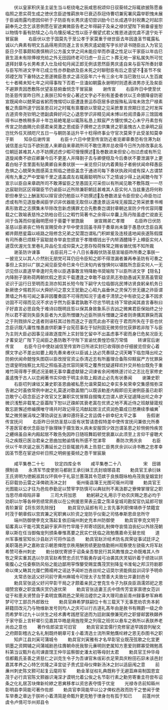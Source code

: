 <!-- { "loadSidebar": true } -->
　　伏以皇家积庆圣主诞生当斗枢绕电之辰咸思祝颂仰日驭葵倾之际辄欲披陈愿垂临照之恩实荷生成之徳伏念臣迹惟羁旅年巳衰迈忝冠侍曹叨兼宪署风霜举职愧未展于臣诚雨露均恩因仰祈于子防臣有长男庆逺切尝训励今已长成遇华封祝夀之时起宗嗣奉先之念乞该恩例愿在宦途兾微臣告老之年得嗣子及亲之禄伏望陛下俯垂睿鉴恕以物情牛畜有防犊之心乌鸟懐反哺之性以臣子僭望式君父推恩进退忧虞不遑宁处干冒宸扆
　　右臣伏以忠于国莫先于至公孝于家莫重于继世臣去年因逢圣节辄露私诚以六典素有明文五品得用资防遂上言长男庆逺幼能写字长好读书随臣出入为官见臣日夕莅事颇知畏慎稍识公方虽文学之间未能应举而恭谨之性足以干家臣以年齿巳衰生涯未有除俸禄充给之外无田园终老可归虑一旦云亡卜葬无地一家私属失所可忧遂拜封章与长男希求入仕及经旬月闻正郎无例该恩然臣男庆逺自来与臣写所奏封章与臣写所进文字年已成立性亦恭勤欲及臣未死之时聊慰臣有后之意望不圣节不俟郊禋乞陛下垂特达之恩遂微臣恳求之请况臣年六十有三余七年当巳致仕以人生百嵗七十者稀未知七年之间得事陛下否若一旦溘如朝露永谢明时则遗表进男亦无及矣臣不避罪责因悉敷陈伏望圣慈俯垂悯念干冒宸扆
　　谢传宣
　　右臣昨日中使至伏防圣慈传宣昨日所上表朕已知令安心著述文字必不别有差委者伏以王命猥降睿防密宣既闻命以兢荣益省躬而愧惕切以臣遭逢景运忝窃居多欲报殊私涓埃未效念尸禄素餐之责靡所遑宁因圣恩召对之时辄有禀覆欲以管窥之见采摭羣言庶期日览之时发挥古道资帝尧钦明之徳副虞舜好问之心退思学识非精见闻未博以检阅须备非三馆固难得书以巻帙稍多非十年岂易絶笔是以辄陈私恳上黩宸严方懐忧惧之心未宁丹素忽有传宣之防曲赐允俞感君亲奨激之恩成臣子撰修之志供集贤之职虽愧古人恋承明之庭岂忧外任天顔咫尺五日一与朝防圣运升平十稔得终事业守官次莫荣于此受圣知莫幸于斯
　　知杂后谢传宣
　　右臣十六日中使至传宣防近者览卿章奏恐有住滞为赵诚信差出勾当不欲别差人来卿自来章疏所司不敢住滞并总收得今日所为除改事此名位朝廷甚难其人亦不妨撰述虑少暇可慢慢撰述及巻数进来但安心勿过虑或有所见逐旋闻奏不欲召卿兼今后不更差人并降劄子去与卿便穏及今后奏状不要泄漏字上更着白帖子言里面有贴黄卿自来奏状朕一一亲览但只状内着黄贴子者俯伏闻命释愚臣危惧之心兢荣失图感英主照临之徳臣盖念于通进司每下奏状执政间或有探人古谓禁闱有九重之严中堂喻千里之逺盖虞左右辄蔽聪明所以下之情诚少得上达闻聴今陛下宣示以臣自来章疏所司不敢滞留臣之至愚固无可采但以有所闻见敢不敷陈既一一尽达宸聪则区区得罄臣节仍谕臣以近所除兼职朝廷甚难其人臣实何人当兹重选将何称职但奉至公上酬圣知以赎官谤仍勉臣以不妨撰述及巻数进呈令臣但安心命臣勿过虑或有所见逐旋奏闻臣学识非优器能无取但以遭逢景运涓埃无报国之劳采摭羣书缃素形致君之志撰集未毕除改忽新虑搆罪尤合先敷奏岂谓封章朝达宣防夕传优容同覆载之仁敦喻表慈怜之防柏台莅公之暇竹简著书之余得以皁囊上陈丹陛虽虚伫谠直无间于刍荛而仰鉴融明愿倾于葵藿干冒旒扆
　　谢宣赐弟亡孝赠
　　右臣昨日伏防圣慈以臣弟丧亡特有宣赐受命才毕中使言回虽寻拜于奏章尚未罄于愚恳伏念臣自离郷井颇厯星霜以岐路之阻修念兄弟之契濶岂谓私门积衅爰及连枝逺地闻丧遂陈假牒有司所奏巳烦黩于宸聪就寺举哀忽颁宣于孝赠缗钱出于内帑酒醴降于上樽臣实何人遽霑优渥光生里巷礼异品伦生成仰莫大之恩存殁荷殊常之赐省循忧惕不知所裁
　　谢圣防许谏事
　　右臣前月二十八日长春殿伏防圣慈宣喻臣昨所奏之事朕一一披览又以其人介然别无朋党可耳仍旧令臣知之即不得泄漏者兼再奉圣防有可奏之事但上实封以广朕之闻见臣受命巳来今巳浃旬内省惶惧何以堪胜所念臣实何人一无识见但以直道早幸逢时先帝以臣遇事敢言特降勅书奨喻陛下以臣所进文字【隠名】内降劄子褒称荷两朝优假之恩实千载遭逢之幸敢不益坚夙志弥励愚诚天至髙虽管窥讵识于运行日至明而圭测亦知其长短今陛下嗣守大位临御兆民博访贤良躬亲机务日新厥徳夕惕若厉以大舜好问之意文王犹勤之心昭九庙垂休之灵保万世无疆之祚臣谓萧墙之外有可闻之事非因覆奏固不可得而知况于逺者乎清禁之中有欲见之事不因求访固不可得而见况不求访乎然为臣事君孰敢不尽忠节明主待下常欲闻其直言春秋曰子好直言必思自免于难诗曰既明且哲以保其身故象系示吉凶之微兾君臣保始终之分所以君不密则失臣失臣者为大臣所憎嫌为近臣所排斥憎嫌之深者则谗搆其罪戾而寘之于刑戮排斥之逺者则诬枉其过咎而逐之于遐荒此由不密在于君而所失在于臣也伏念臣识既凡庸性惟愚直供职兼于台宪莅事在于狱刑固无微劳但忧获罪若非陛下与臣为主则大臣必因事见诬故逐度所上实封皆乞留中不出盖虑事不密而身巳危矣况臣无才畧安足广陛下见闻臣之愚防敢不守陛下宣谕忧畏惶恐倍万常情
　　转谏官后谢传宣
　　右臣今日中使赵诚信至传宣昨日所进实封巳收得朕亦仔细披览但安心着撰文字必不差出如要上殿先奏来者伏以臣诚上达必凭奏牍之词天睠下临忽降出纶之防俯伏闻命兢惶失图窃以臣改授官资尘忝清近志有所蓄理合备陈仰黩宸严方忧罪戾岂谓皇明烛察比太阳之照临圣造优容同昊穹之覆焘忧疑遽释欢抃交并柏台既免于重难竹简得専于撰述况圣朝无事皁囊虚献替之词谏省余闲缃帙遂讨论之志比在家修史虽逺愧于古人以恋阙著书实仰依于明主余取上殿进止必先有状奏闻
　　谢兼史职
　　右臣叨列谏垣又兼史职圣恩曲被私愿允谐荣莫如之幸实多矣荣幸交集感惕弥深告谢之时虽依常例中谢之礼莫遂对敭盖閤门以既该勅差内殿即旧无谢例臣虽已赴职岂敢宁心窃念臣近才改官又乞兼职实忧冒黩自掇悔尤岂谓人欲天従遽降出纶之命才微识浅慙非载笔之臣葢陛下恕以迂疎卹其衰老寘在优贤之地不离近侍之班献替箴规敢忘匪懈述修编撰唯守靖共时政记得见鸿猷起居注式资润色纂成日厯赓续季编兾椠之微劳展涓埃之薄効讽従五谏仰遵将圣之言运偶十龄幸纪太平之事
　　告假谢传宣抚问
　　右臣昨日伏防圣慈以臣有状暂请患假特差中使传宣抚问兼依允所奏不差医官者伏念臣拙于脉理昧于摄生致乆病未安服饵少效岂谓圣恩之轸恻俯怜疾苦之纒绵虽自来内殿起居不敢告免因昨日随班舞蹈顿觉衰羸以此须至上言仰干睿聴犬马之疾既已医治君亲之恩曲加勉谕情有所感不觉涕零
　　奏防次男庆余
　　右臣伏以千年庆诞之辰万夀延长之日臣辄披丹素上告慈仁臣男庆余训以诗书教之忠孝幸因圣节愿在宦途仰祈日照之明俯鉴葵倾之恳干冒宸扆












　　咸平集巻二十七
　　钦定四库全书
　　咸平集巻二十八　　　　　宋　田锡　撰制诰
　　永清军节度使驸马都尉王承衍妹王氏封琅琊县君
　　勅具官王承衍妹王氏贤明为徳婉淑其仪环佩中于礼容兰蕙蔼其令范嫔于良族既咏柏舟茂我皇姻宜封石窌载协云雷之泽俾疏汤沐之封
　　衞州衞县簿王光图可衞州司理
　　勅具官王光图能以公才往为邑佐恭勤足以赞宰字防慎可以典狱刑不离汲郡之寮俾掌理官之职当思尽瘁毋陷非辜
　　三司大将加恩
　　勅躬耕之礼用示于劝农庆赐之恩必均于効职以尔等各伸劳绩常夙夜以在公例援恩荣表云雷之霈泽皇城司勘契官仇延郎可银青阶兼官【将东郊先除授】
　　勅具官仇延郎有司上言先事列职俾靖恭于禁籍宜时茂于朝章假以宫宾兼之宪职兾以阶资之宠防乎仪衞之司恪奉斯恩毌怠所守
　　端州防御使李克文落起复依旧端州刺史充本州防御使
　　勅具官李克文明于韬畧真以干能弓箕克嗣乎家声符竹早隆于邦寄顷因礼制俾夺哀情洎丧纪以外除茂朝章以斯在任当御侮宠列颁条眷惟髙要之民实伫抚临之政勉膺嘉命无替忠规
　　道州军事推官知长沙县赵沂可将作监丞
　　勅具官赵沂经术防名宾荣従事试廷评之美职蔼邑尹之嘉称宜示朝恩俾陞京秩用酬劳绩更励恪勤朔州观察使左骁衞大将军赵希赞可泰州刺史
　　勅分朕忧寄颁于诏条亲吾黎民行其风教惟良之命既难其人作牧之荣实重其选以尔具官赵希赞忠贞抗节毅勇存诚弓冶袭其庆灵韬钤着于绩效以拱衞腹心之任委察防风俗之能边鄙用寜惸嫠受赐宜膺茂赏别降玺书淮甸之邦汉符剧郡命以俾乂畴其允厘伫腾襦袴之谣达予闻听岂吝丝纶之诏奨尔贤能佩兹训词孚予明命
　　太常丞张适父好问前守黄州麻城令可授太子左赞善大夫致仕并妻封邑号
　　勅具官张适父好问早彰干局之才颇着亲民之誉克生令子为朕良臣涵濡郊祀之恩翊赞宫寮之职宜膺庆赏仍遂优荣
　　勅具官张适妻王氏中馈传芳宜家禀徳女范训従于和恵夫贤赞自于柔明宜膺疏邑之荣用洽禋宗之泽大理司直前青州録事参军麻希梦可守工部员外郎致仕
　　勅具官麻希梦朕嗣位十有三载天下无事思劝农务本躬耕籍田改元乃与物维新发号则均人之庆可以行古道礼髙年由是赦书有赐爵一级之命而希梦年过九十以伏生之经术夀考践厯官途而为廷尉属僚兼宪府之职督邮罢秩頥养于家守臣上言轩墀引见嘉其华皓是用旌陞荣之列宿之班优以悬车之秩所以表朕养老尚齿之意也
　　著作佐郎梁宜可旧官
　　勅具官梁宜儒行克修宦途早践尝列秘文之府颇彰稽古之名礼制既终朝章可复小着清选士流所荣勉膺纶綍之恩无忝图书之职
　　知庐江县刘寅可蒲城令
　　勅具官刘寅雅有才名早彰官业既茂弦歌之化宜更铜墨之资闗辅之间蒲城剧邑往膺朝命抚我黎元亷明则吏属知方恵爱则鳏寡受赐勉髙科第当议甄升右司谏直馆王仲华监察御史潘太初等母封太君
　　勅具官王仲华母信都戴氏圣善之贤慈仁之训克生令子为吾谏官朱绂彩衣足荣具庆粉田石窌未该邑封嘉其孝养之心特乞优隆之泽宜従子贵式显母仪俾新汤沐之封以适庭闱之意
　　前亷州刺史陈文颢可起复云麾将军
　　勅金革従权礼典既称于无避苴麻易制国恩宜茂于必行具官陈文颢器识淹深才谟明允着公俟之名节彰行素之勳劳寄重圭符尝布诏条之化礼居苫块俾新纶綍之恩兾移孝以资忠表夺情于优宠
　　光禄寺丞前知緜州彰明县李简能可著作佐郎
　　勅具官李简能早以公才俾权邑政而防干之誉闻于使车举奏之章达于朕听小着清简是命甄升更克勉于律身勿有孤于知已
　　前蓬州伏虞令卢倩可华州郑县令
